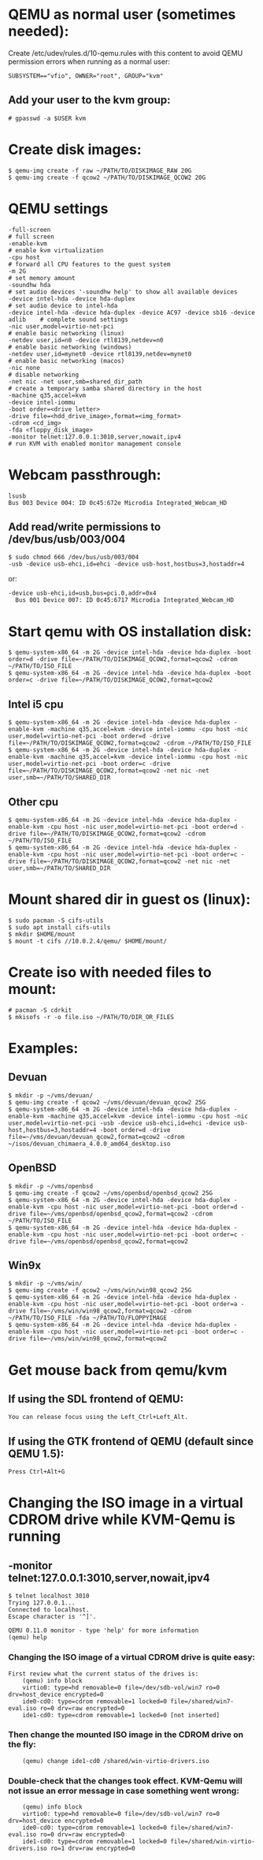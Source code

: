 # QEMU as normal user (sometimes needed):
Create /etc/udev/rules.d/10-qemu.rules with this content to avoid QEMU permission errors when running as a normal user:
```text
SUBSYSTEM=="vfio", OWNER="root", GROUP="kvm"
```

## Add your user to the kvm group:
```shell
# gpasswd -a $USER kvm
```

# Create disk images:
```shell
$ qemu-img create -f raw ~/PATH/TO/DISKIMAGE_RAW 20G
$ qemu-img create -f qcow2 ~/PATH/TO/DISKIMAGE_QCOW2 20G
```

# QEMU settings
```text
-full-screen						                                            # full screen
-enable-kvm						                                                # enable kvm virtualization
-cpu host						                                                # forward all CPU features to the guest system
-m 2G							                                                # set memory amount
-soundhw hda						                                            # set audio devices '-soundhw help' to show all available devices
-device intel-hda -device hda-duplex			                                # set audio device to intel-hda
-device intel-hda -device hda-duplex -device AC97 -device sb16 -device adlib    # complete sound settings
-nic user,model=virtio-net-pci				                                    # enable basic networking (linux)
-netdev user,id=n0 -device rtl8139,netdev=n0		                            # enable basic networking (windows)
-netdev user,id=mynet0 -device rtl8139,netdev=mynet0	                        # enable basic networking (macos)
-nic none						                                                # disable networking
-net nic -net user,smb=shared_dir_path                                          # create a temporary samba shared directory in the host
-machine q35,accel=kvm
-device intel-iommu
-boot order=<drive letter>
-drive file=<hdd_drive_image>,format=<img_format>
-cdrom <cd_img>
-fda <floppy_disk_image>
-monitor telnet:127.0.0.1:3010,server,nowait,ipv4	                            # run KVM with enabled monitor management console
```

# Webcam passthrough:
```shell
lsusb
Bus 003 Device 004: ID 0c45:672e Microdia Integrated_Webcam_HD
```
## Add read/write permissions to /dev/bus/usb/003/004
```shell
$ sudo chmod 666 /dev/bus/usb/003/004
-usb -device usb-ehci,id=ehci -device usb-host,hostbus=3,hostaddr=4
```

or:

```text
-device usb-ehci,id=usb,bus=pci.0,addr=0x4
  Bus 001 Device 007: ID 0c45:6717 Microdia Integrated_Webcam_HD
```

# Start qemu with OS installation disk:
```shell
$ qemu-system-x86_64 -m 2G -device intel-hda -device hda-duplex -boot order=d -drive file=~/PATH/TO/DISKIMAGE_QCOW2,format=qcow2 -cdrom ~/PATH/TO/ISO_FILE
$ qemu-system-x86_64 -m 2G -device intel-hda -device hda-duplex -boot order=c -drive file=~/PATH/TO/DISKIMAGE_QCOW2,format=qcow2
```
## Intel i5 cpu
```shell
$ qemu-system-x86_64 -m 2G -device intel-hda -device hda-duplex -enable-kvm -machine q35,accel=kvm -device intel-iommu -cpu host -nic user,model=virtio-net-pci -boot order=d -drive file=~/PATH/TO/DISKIMAGE_QCOW2,format=qcow2 -cdrom ~/PATH/TO/ISO_FILE
$ qemu-system-x86_64 -m 2G -device intel-hda -device hda-duplex -enable-kvm -machine q35,accel=kvm -device intel-iommu -cpu host -nic user,model=virtio-net-pci -boot order=c -drive file=~/PATH/TO/DISKIMAGE_QCOW2,format=qcow2 -net nic -net user,smb=~/PATH/TO/SHARED_DIR
```
## Other cpu
```shell
$ qemu-system-x86_64 -m 2G -device intel-hda -device hda-duplex -enable-kvm -cpu host -nic user,model=virtio-net-pci -boot order=d -drive file=~/PATH/TO/DISKIMAGE_QCOW2,format=qcow2 -cdrom ~/PATH/TO/ISO_FILE
$ qemu-system-x86_64 -m 2G -device intel-hda -device hda-duplex -enable-kvm -cpu host -nic user,model=virtio-net-pci -boot order=c -drive file=~/PATH/TO/DISKIMAGE_QCOW2,format=qcow2 -net nic -net user,smb=~/PATH/TO/SHARED_DIR
```

# Mount shared dir in guest os (linux):
```shell
$ sudo pacman -S cifs-utils
$ sudo apt install cifs-utils
$ mkdir $HOME/mount
$ mount -t cifs //10.0.2.4/qemu/ $HOME/mount/
```

# Create iso with needed files to mount:
```shell
# pacman -S cdrkit
$ mkisofs -r -o file.iso ~/PATH/TO/DIR_OR_FILES
```

# Examples:
## Devuan
```shell
$ mkdir -p ~/vms/devuan/
$ qemu-img create -f qcow2 ~/vms/devuan/devuan_qcow2 25G
$ qemu-system-x86_64 -m 2G -device intel-hda -device hda-duplex -enable-kvm -machine q35,accel=kvm -device intel-iommu -cpu host -nic user,model=virtio-net-pci -usb -device usb-ehci,id=ehci -device usb-host,hostbus=3,hostaddr=4 -boot order=d -drive file=~/vms/devuan/devuan_qcow2,format=qcow2 -cdrom ~/isos/devuan_chimaera_4.0.0_amd64_desktop.iso
```
## OpenBSD
```shell
$ mkdir -p ~/vms/openbsd
$ qemu-img create -f qcow2 ~/vms/openbsd/openbsd_qcow2 25G
$ qemu-system-x86_64 -m 2G -device intel-hda -device hda-duplex -enable-kvm -cpu host -nic user,model=virtio-net-pci -boot order=d -drive file=~/vms/openbsd/openbsd_qcow2,format=qcow2 -cdrom ~/PATH/TO/ISO_FILE
$ qemu-system-x86_64 -m 2G -device intel-hda -device hda-duplex -enable-kvm -cpu host -nic user,model=virtio-net-pci -boot order=c -drive file=~/vms/openbsd/openbsd_qcow2,format=qcow2
```
## Win9x
```shell
$ mkdir -p ~/vms/win/
$ qemu-img create -f qcow2 ~/vms/win/win98_qcow2 25G
$ qemu-system-x86_64 -m 2G -device intel-hda -device hda-duplex -enable-kvm -cpu host -nic user,model=virtio-net-pci -boot order=a -drive file=~/vms/win/win98_qcow2,format=qcow2 -cdrom ~/PATH/TO/ISO_FILE -fda ~/PATH/TO/FLOPPYIMAGE
$ qemu-system-x86_64 -m 2G -device intel-hda -device hda-duplex -enable-kvm -cpu host -nic user,model=virtio-net-pci -boot order=c -drive file=~/vms/win/win98_qcow2,format=qcow2
```

# Get mouse back from qemu/kvm
## If using the SDL frontend of QEMU:
```text
You can release focus using the Left_Ctrl+Left_Alt.
```
## If using the GTK frontend of QEMU (default since QEMU 1.5):
```text
Press Ctrl+Alt+G
```

# Changing the ISO image in a virtual CDROM drive while KVM-Qemu is running
## -monitor telnet:127.0.0.1:3010,server,nowait,ipv4
```text
$ telnet localhost 3010
Trying 127.0.0.1...
Connected to localhost.
Escape character is '^]'.
 
QEMU 0.11.0 monitor - type 'help' for more information
(qemu) help
```

### Changing the ISO image of a virtual CDROM drive is quite easy:
```text
First review what the current status of the drives is:
    (qemu) info block
    virtio0: type=hd removable=0 file=/dev/sdb-vol/win7 ro=0 drv=host_device encrypted=0
    ide0-cd0: type=cdrom removable=1 locked=0 file=/shared/win7-eval.iso ro=0 drv=raw encrypted=0
    ide1-cd0: type=cdrom removable=1 locked=0 [not inserted]
``` 

### Then change the mounted ISO image in the CDROM drive on the fly:
```text
    (qemu) change ide1-cd0 /shared/win-virtio-drivers.iso
``` 

### Double-check that the changes took effect. KVM-Qemu will not issue an error message in case something went wrong:
```text
    (qemu) info block
    virtio0: type=hd removable=0 file=/dev/sdb-vol/win7 ro=0 drv=host_device encrypted=0
    ide0-cd0: type=cdrom removable=1 locked=0 file=/shared/win7-eval.iso ro=0 drv=raw encrypted=0
    ide1-cd0: type=cdrom removable=1 locked=0 file=/shared/win-virtio-drivers.iso ro=1 drv=raw encrypted=0
```
